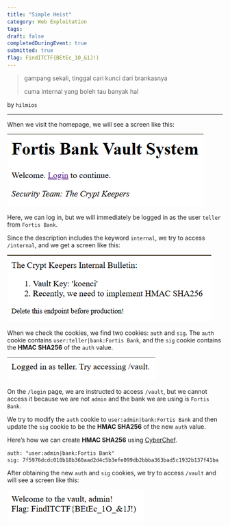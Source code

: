 ```yaml
---
title: "Simple Heist"
category: Web Exploitation
tags: 
draft: false
completedDuringEvent: true
submitted: true
flag: FindITCTF{BEtEc_1O_&1J!)
---
```

> gampang sekali, tinggal cari kunci dari brankasnya
>
> cuma internal yang boleh tau banyak hal

by `hilmios`

---

When we visit the homepage, we will see a screen like this:

![alt text](image.png)

Here, we can log in, but we will immediately be logged in as the user `teller` from `Fortis Bank`.

Since the description includes the keyword `internal`, we try to access `/internal`, and we get a screen like this:

![alt text](image-1.png)

When we check the cookies, we find two cookies: `auth` and `sig`. The `auth` cookie contains `user:teller|bank:Fortis Bank`, and the `sig` cookie contains the **HMAC SHA256** of the `auth` value.

![alt text](image-2.png)

On the `/login` page, we are instructed to access `/vault`, but we cannot access it because we are not `admin` and the bank we are using is `Fortis Bank`.

We try to modify the `auth` cookie to `user:admin|bank:Fortis Bank` and then update the `sig` cookie to be the **HMAC SHA256** of the new `auth` value.

Here’s how we can create **HMAC SHA256** using [CyberChef](https://gchq.github.io/CyberChef/#recipe=HMAC(%7B'option':'Latin1','string':'koenci'%7D,'SHA256')&input=dXNlcjphZG1pbnxiYW5rOkZvcnRpcyBCYW5r).

```
auth: "user:admin|bank:Fortis Bank"
sig: 7f5976dcdc018b18b360aad2d4c5b3efe099db2bbba363bad5c1932b137f41ba
```

After obtaining the new `auth` and `sig` cookies, we try to access `/vault` and will see a screen like this:

![alt text](image-3.png)
